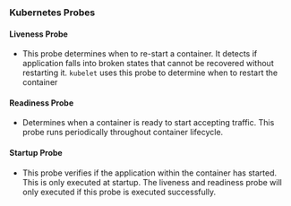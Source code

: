 ### Kubernetes Probes

#### Liveness Probe
- This probe determines when to re-start a container. It detects if application falls into broken states that cannot be recovered without restarting it. `kubelet` uses this probe to determine when to restart the container

#### Readiness Probe
- Determines when a container is ready to start accepting traffic. This probe runs periodically throughout container lifecycle.

#### Startup Probe
- This probe verifies if the application within the container has started. This is only executed at startup. The liveness and readiness probe will only executed if this probe is executed successfully.
